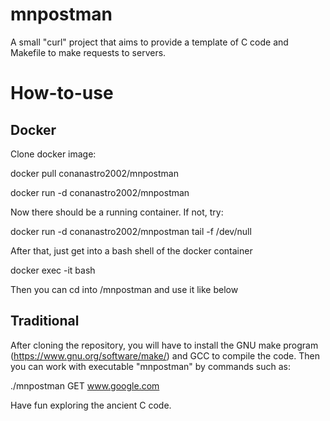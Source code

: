 # mnpostman

A small "curl" project that aims to provide a template of C code and Makefile to make requests to servers.

# How-to-use

## Docker
Clone docker image:

  docker pull conanastro2002/mnpostman

  docker run -d conanastro2002/mnpostman 

Now there should be a running container. If not, try:

  docker run -d conanastro2002/mnpostman tail -f /dev/null

After that, just get into a bash shell of the docker container

  docker exec -it <the container_id> bash

Then you can cd into /mnpostman and use it like below

## Traditional
After cloning the repository, you will have to install the GNU make program (https://www.gnu.org/software/make/) and GCC to compile the code.
Then you can work with executable "mnpostman" by commands such as:

  ./mnpostman GET www.google.com

Have fun exploring the ancient C code.
